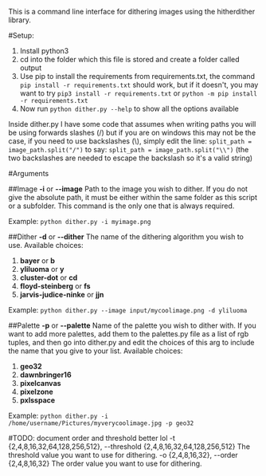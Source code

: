 This is a command line interface for dithering images using the hitherdither library.

#Setup:
1. Install python3
2. cd into the folder which this file is stored and create a folder called output
3. Use pip to install the requirements from requirements.txt, the command `pip install -r requirements.txt` should work, but if it doesn't, you may want to try `pip3 install -r requirements.txt` or `python -m pip install -r requirements.txt`
4. Now run `python dither.py --help` to show all the options available

Inside dither.py I have some code that assumes when writing paths you will be using forwards slashes (/) but if you are on windows this may not be the case, if you need to use backslashes (\\), simply edit the line:
`split_path = image_path.split("/")`
to say:
`split_path = image_path.split("\\")`
(the two backslashes are needed to escape the backslash so it's a valid string)

#Arguments

##Image
**-i** or **--image**
Path to the image you wish to dither. If you do not give the absolute path, it must be either within the same folder as this script or a subfolder. This command is the only one that is always required.

Example:
`python dither.py -i myimage.png`

##Dither
**-d** or **--dither**
The name of the dithering algorithm you wish to use.
Available choices:
1. **bayer** or **b**
2. **yliluoma** or **y**
3. **cluster-dot** or **cd**
4. **floyd-steinberg** or **fs**
5. **jarvis-judice-ninke** or **jjn**

Example:
`python dither.py --image input/mycoolimage.png -d yliluoma`

##Palette
**-p** or **--palette**
Name of the palette you wish to dither with. If you want to add more palettes, add them to the palettes.py file as a list of rgb tuples, and then go into dither.py and edit the choices of this arg to include the name that you give to your list.
Available choices:
1. **geo32**
2. **dawnbringer16**
3. **pixelcanvas**
4. **pixelzone**
5. **pxlsspace**

Example:
`python dither.py -i /home/username/Pictures/myverycoolimage.jpg -p geo32`

#TODO: document order and threshold better lol
  -t {2,4,8,16,32,64,128,256,512}, --threshold {2,4,8,16,32,64,128,256,512}
                        The threshold value you want to use for dithering.
  -o {2,4,8,16,32}, --order {2,4,8,16,32}
                        The order value you want to use for dithering.

